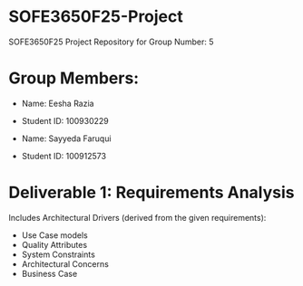 # SOFE3650F25-Project
SOFE3650F25 Project Repository for Group Number: 5

# Group Members:
- Name: Eesha Razia
- Student ID: 100930229

- Name: Sayyeda Faruqui
- Student ID: 100912573

# Deliverable 1: Requirements Analysis

Includes Architectural Drivers (derived from the given requirements):
- Use Case models
- Quality Attributes
- System Constraints 
- Architectural Concerns
- Business Case
